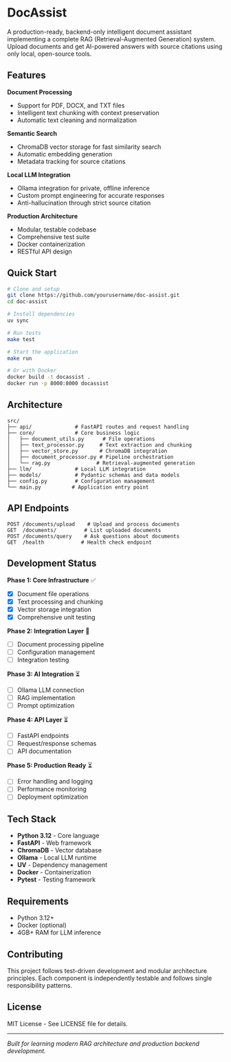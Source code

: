 # DocAssist

A production-ready, backend-only intelligent document assistant implementing a complete RAG (Retrieval-Augmented Generation) system. Upload documents and get AI-powered answers with source citations using only local, open-source tools.

## Features

**Document Processing**
- Support for PDF, DOCX, and TXT files
- Intelligent text chunking with context preservation
- Automatic text cleaning and normalization

**Semantic Search**
- ChromaDB vector storage for fast similarity search
- Automatic embedding generation
- Metadata tracking for source citations

**Local LLM Integration**
- Ollama integration for private, offline inference
- Custom prompt engineering for accurate responses
- Anti-hallucination through strict source citation

**Production Architecture**
- Modular, testable codebase
- Comprehensive test suite
- Docker containerization
- RESTful API design

## Quick Start

```bash
# Clone and setup
git clone https://github.com/yourusername/doc-assist.git
cd doc-assist

# Install dependencies
uv sync

# Run tests
make test

# Start the application
make run

# Or with Docker
docker build -t docassist .
docker run -p 8000:8000 docassist
```

## Architecture

```
src/
├── api/              # FastAPI routes and request handling
├── core/             # Core business logic
│   ├── document_utils.py      # File operations
│   ├── text_processor.py     # Text extraction and chunking
│   ├── vector_store.py       # ChromaDB integration
│   ├── document_processor.py # Pipeline orchestration
│   └── rag.py               # Retrieval-augmented generation
├── llm/              # Local LLM integration
├── models/           # Pydantic schemas and data models
├── config.py         # Configuration management
└── main.py          # Application entry point
```

## API Endpoints

```http
POST /documents/upload    # Upload and process documents
GET  /documents/         # List uploaded documents
POST /documents/query    # Ask questions about documents
GET  /health            # Health check endpoint
```

## Development Status

**Phase 1: Core Infrastructure** ✅
- [x] Document file operations
- [x] Text processing and chunking
- [x] Vector storage integration
- [x] Comprehensive unit testing

**Phase 2: Integration Layer** 🚧
- [ ] Document processing pipeline
- [ ] Configuration management
- [ ] Integration testing

**Phase 3: AI Integration** ⏳
- [ ] Ollama LLM connection
- [ ] RAG implementation
- [ ] Prompt optimization

**Phase 4: API Layer** ⏳
- [ ] FastAPI endpoints
- [ ] Request/response schemas
- [ ] API documentation

**Phase 5: Production Ready** ⏳
- [ ] Error handling and logging
- [ ] Performance monitoring
- [ ] Deployment optimization

## Tech Stack

- **Python 3.12** - Core language
- **FastAPI** - Web framework
- **ChromaDB** - Vector database
- **Ollama** - Local LLM runtime
- **UV** - Dependency management
- **Docker** - Containerization
- **Pytest** - Testing framework

## Requirements

- Python 3.12+
- Docker (optional)
- 4GB+ RAM for LLM inference

## Contributing

This project follows test-driven development and modular architecture principles. Each component is independently testable and follows single responsibility patterns.

## License

MIT License - See LICENSE file for details.

---

*Built for learning modern RAG architecture and production backend development.*
